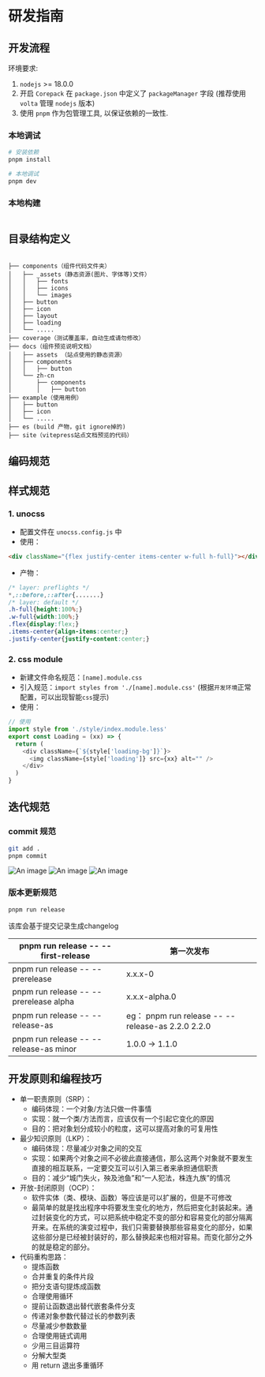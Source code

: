 # 研发指南

## 开发流程

环境要求:

1. `nodejs` >= 18.0.0
2. 开启 `Corepack` 在 `package.json` 中定义了 `packageManager` 字段 (推荐使用 `volta` 管理 `nodejs` 版本)
3. 使用 `pnpm` 作为包管理工具, 以保证依赖的一致性.

### 本地调试

```bash
# 安装依赖
pnpm install

# 本地调试
pnpm dev
```

### 本地构建

```bash

```

## 目录结构定义

```

├── components（组件代码文件夹）
│   ├── _assets（静态资源(图片、字体等)文件）
│   │   ├── fonts
│   │   ├── icons
│   │   └── images
│   ├── button
│   ├── icon
│   ├── layout
│   ├── loading
│   └── .....
├── coverage（测试覆盖率，自动生成请勿修改）
├── docs（组件预览说明文档）
│   ├── assets （站点使用的静态资源）
│   ├── components
│   │   ├── button
│   └── zh-cn
│       ├── components
│       │   ├── button
├── example（使用用例）
│   ├── button
│   ├── icon
│   └── .....
├── es (build 产物，git ignore掉的)
├── site（vitepress站点文档预览的代码）
```

## 编码规范

## 样式规范

### 1. unocss

- 配置文件在 `unocss.config.js` 中
- 使用：

```html
<div className="{flex justify-center items-center w-full h-full}"></div>
```

- 产物：

```css
/* layer: preflights */
*,::before,::after{.......}
/* layer: default */
.h-full{height:100%;}
.w-full{width:100%;}
.flex{display:flex;}
.items-center{align-items:center;}
.justify-center{justify-content:center;}
```

### 2. css module

- 新建文件命名规范：`[name].module.css`
- 引入规范：`import styles from './[name].module.css'` (根据`开发环境`正常配置，可以出现智能`css`提示)
- 使用：

```js
// 使用
import style from './style/index.module.less'
export const Loading = (xx) => {
  return (
    <div className={`${style['loading-bg']}`}>
      <img className={style['loading']} src={xx} alt="" />
    </div>
  )
}
```

## 迭代规范

### commit 规范

```bash
git add .
pnpm commit
```

![An image](/assets/images/commit1.png)
![An image](/assets/images/commit2.png)
![An image](/assets/images/commit3.png)

### 版本更新规范

```bash
pnpm run release
```

该库会基于提交记录生成changelog

| pnpm run release -- --first-release        | 第一次发布                                        |
| ------------------------------------------ | ------------------------------------------------- |
| pnpm run release -- --prerelease           | x.x.x-0                                           |
| pnpm run release -- --prerelease alpha     | x.x.x-alpha.0                                     |
| pnpm run release -- --release-as <version> | eg： pnpm run release -- --release-as 2.2.0 2.2.0 |
| pnpm run release -- --release-as minor     | 1.0.0 -> 1.1.0                                    |

## 开发原则和编程技巧

- 单一职责原则（SRP）：
  - 编码体现：一个对象/方法只做一件事情
  - 实现：就一个类/方法而言，应该仅有一个引起它变化的原因
  - 目的：把对象划分成较小的粒度，这可以提高对象的可复用性
- 最少知识原则（LKP）：
  - 编码体现：尽量减少对象之间的交互
  - 实现：如果两个对象之间不必彼此直接通信，那么这两个对象就不要发生直接的相互联系，一定要交互可以引入第三者来承担通信职责
  - 目的：减少“城门失火，殃及池鱼”和“一人犯法，株连九族”的情况
- 开放-封闭原则（OCP）：
  - 软件实体（类、模块、函数）等应该是可以扩展的，但是不可修改
  - 最简单的就是找出程序中将要发生变化的地方，然后把变化封装起来。通过封装变化的方式，可以把系统中稳定不变的部分和容易变化的部分隔离开来。在系统的演变过程中，我们只需要替换那些容易变化的部分，如果这些部分是已经被封装好的，那么替换起来也相对容易。而变化部分之外的就是稳定的部分。
- 代码重构思路：
  - 提炼函数
  - 合并重复的条件片段
  - 把分支语句提炼成函数
  - 合理使用循环
  - 提前让函数退出替代嵌套条件分支
  - 传递对象参数代替过长的参数列表
  - 尽量减少参数数量
  - 合理使用链式调用
  - 少用三目运算符
  - 分解大型类
  - 用 return 退出多重循环
